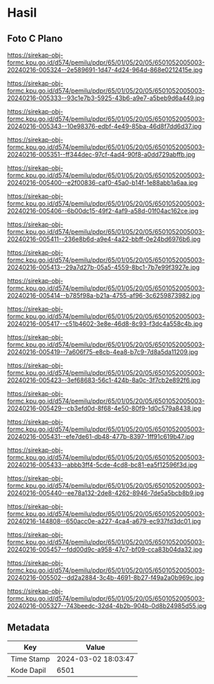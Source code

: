 # Hasil

## Foto C Plano

https://sirekap-obj-formc.kpu.go.id/d574/pemilu/pdpr/65/01/05/20/05/6501052005003-20240216-005324--2e589691-1d47-4d24-964d-868e0212415e.jpg

https://sirekap-obj-formc.kpu.go.id/d574/pemilu/pdpr/65/01/05/20/05/6501052005003-20240216-005333--93c1e7b3-5925-43b6-a9e7-a5beb9d6a449.jpg

https://sirekap-obj-formc.kpu.go.id/d574/pemilu/pdpr/65/01/05/20/05/6501052005003-20240216-005343--10e98376-edbf-4e49-85ba-46d8f7dd6d37.jpg

https://sirekap-obj-formc.kpu.go.id/d574/pemilu/pdpr/65/01/05/20/05/6501052005003-20240216-005351--ff344dec-97cf-4ad4-90f8-a0dd729abffb.jpg

https://sirekap-obj-formc.kpu.go.id/d574/pemilu/pdpr/65/01/05/20/05/6501052005003-20240216-005400--e2f00836-caf0-45a0-b14f-1e88abb1a6aa.jpg

https://sirekap-obj-formc.kpu.go.id/d574/pemilu/pdpr/65/01/05/20/05/6501052005003-20240216-005406--6b00dc15-49f2-4af9-a58d-01f04ac162ce.jpg

https://sirekap-obj-formc.kpu.go.id/d574/pemilu/pdpr/65/01/05/20/05/6501052005003-20240216-005411--236e8b6d-a9e4-4a22-bbff-0e24bd6976b6.jpg

https://sirekap-obj-formc.kpu.go.id/d574/pemilu/pdpr/65/01/05/20/05/6501052005003-20240216-005413--29a7d27b-05a5-4559-8bc1-7b7e99f3927e.jpg

https://sirekap-obj-formc.kpu.go.id/d574/pemilu/pdpr/65/01/05/20/05/6501052005003-20240216-005414--b785f98a-b21a-4755-af96-3c6259873982.jpg

https://sirekap-obj-formc.kpu.go.id/d574/pemilu/pdpr/65/01/05/20/05/6501052005003-20240216-005417--c51b4602-3e8e-46d8-8c93-f3dc4a558c4b.jpg

https://sirekap-obj-formc.kpu.go.id/d574/pemilu/pdpr/65/01/05/20/05/6501052005003-20240216-005419--7a606f75-e8cb-4ea8-b7c9-7d8a5da11209.jpg

https://sirekap-obj-formc.kpu.go.id/d574/pemilu/pdpr/65/01/05/20/05/6501052005003-20240216-005423--3ef68683-56c1-424b-8a0c-3f7cb2e892f6.jpg

https://sirekap-obj-formc.kpu.go.id/d574/pemilu/pdpr/65/01/05/20/05/6501052005003-20240216-005429--cb3efd0d-8f68-4e50-80f9-1d0c579a8438.jpg

https://sirekap-obj-formc.kpu.go.id/d574/pemilu/pdpr/65/01/05/20/05/6501052005003-20240216-005431--efe7de61-db48-477b-8397-1ff91c619b47.jpg

https://sirekap-obj-formc.kpu.go.id/d574/pemilu/pdpr/65/01/05/20/05/6501052005003-20240216-005433--abbb3ff4-5cde-4cd8-bc81-ea5f12596f3d.jpg

https://sirekap-obj-formc.kpu.go.id/d574/pemilu/pdpr/65/01/05/20/05/6501052005003-20240216-005440--ee78a132-2de8-4262-8946-7de5a5bcb8b9.jpg

https://sirekap-obj-formc.kpu.go.id/d574/pemilu/pdpr/65/01/05/20/05/6501052005003-20240216-144808--650acc0e-a227-4ca4-a679-ec937fd3dc01.jpg

https://sirekap-obj-formc.kpu.go.id/d574/pemilu/pdpr/65/01/05/20/05/6501052005003-20240216-005457--fdd00d9c-a958-47c7-bf09-cca83b04da32.jpg

https://sirekap-obj-formc.kpu.go.id/d574/pemilu/pdpr/65/01/05/20/05/6501052005003-20240216-005502--dd2a2884-3c4b-4691-8b27-f49a2a0b969c.jpg

https://sirekap-obj-formc.kpu.go.id/d574/pemilu/pdpr/65/01/05/20/05/6501052005003-20240216-005327--743beedc-32d4-4b2b-904b-0d8b24985d55.jpg


## Metadata

| Key        | Value               |
| ---------- | ------------------- |
| Time Stamp | 2024-03-02 18:03:47 |
| Kode Dapil | 6501                |



